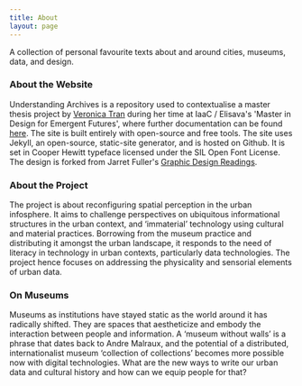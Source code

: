 ```yaml
---
title: About
layout: page
---
```


A collection of personal favourite texts about and around cities, museums, data, and design.

<div class="bio">
<h3>About the Website</h3>
<p>
Understanding Archives is a repository used to contextualise a master thesis project by <a href="https://www.nveronicatran.com">Veronica Tran</a> during her time at IaaC / Elisava's 'Master in Design for Emergent Futures', where further documentation can be found <a href="https://mdef.gitlab.io/veronica.tran">here</a>. The site is built entirely with open-source and free tools. The site uses Jekyll, an open-source, static-site generator, and is hosted on Github. It is set in Cooper Hewitt typeface licensed under the SIL Open Font License. The design is forked from Jarret Fuller's <a href="https://github.com/jarrettfuller/Graphic-Design-Readings">Graphic Design Readings</a>.

</p>

</div>

<div class="bio">
<h3>About the Project</h3>
<p>The project is about reconfiguring spatial perception in the urban infosphere. It aims to challenge perspectives on ubiquitous informational structures in the urban context, and ‘immaterial’ technology using cultural and material practices. Borrowing from the museum practice and distributing it amongst the urban landscape, it responds to the need of literacy in technology in urban contexts, particularly data technologies. The project hence focuses on addressing the physicality and sensorial elements of urban data.
    </p>
</div>

<div class="bio">
<h3>On Museums</h3>
<p>Museums as institutions have stayed static as the world around it has radically shifted. They are spaces that aestheticize and embody the interaction between people and information. A ‘museum without walls’ is a phrase that dates back to Andre Malraux, and the potential of a distributed, internationalist museum ‘collection of collections’ becomes more possible now with digital technologies. What are the new ways to write our urban data and cultural history and how can we equip people for that?

</p>
</div>
